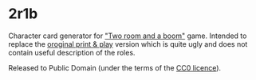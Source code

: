 2r1b
====

Character card generator for ["Two room and a boom"][2r1b] game.
Intended to replace the [oroginal print & play][PnP] version which is
quite ugly and does not contain useful description of the roles.

Released to Public Domain (under the terms of the [CC0 licence][CC0]).

[2r1b]: http://tuesdayknightgames.com/tworoomsandaboom/
[PnP]: http://tuesdayknightgames.com/downloads/2R1B%20Playset%20with%20Leaders_v4.zip
[CC0]: http://creativecommons.org/publicdomain/zero/1.0/
